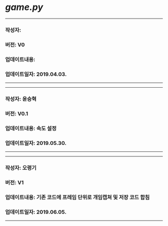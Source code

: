 # __*game.py*__
----------------------------------------------------------------------  
### 작성자:    
### 버전: V0  
### 업데이트내용:  
### 업데이트일자: 2019.04.03.  
----------------------------------------------------------------------  
----------------------------------------------------------------------  
### 작성자: 윤승혁    
### 버전: V0.1  
### 업데이트내용: 속도 설정
### 업데이트일자: 2019.05.30.
----------------------------------------------------------------------  
----------------------------------------------------------------------  
### 작성자: 오령기    
### 버전: V1  
### 업데이트내용: 기존 코드에 프레임 단위로 개임캡쳐 및 저장 코드 합침
### 업데이트일자: 2019.06.05.  
----------------------------------------------------------------------  

